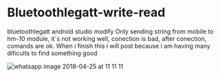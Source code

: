 # Bluetoothlegatt-write-read
bluetoothlegatt android studio modify
Only sending string from mobile to hm-10 module, it´s not working well, conection is bad, after conection, comands are ok. When i finish this i will post because i am having many dificults to find something good




![whatsapp image 2018-04-25 at 11 11 11](https://user-images.githubusercontent.com/21105739/39252582-5b70691c-487c-11e8-9805-5385d73108d5.jpeg)
